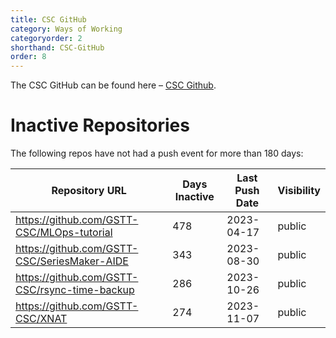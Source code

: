 ```yaml
---
title: CSC GitHub
category: Ways of Working
categoryorder: 2
shorthand: CSC-GitHub
order: 8
---
```


The CSC GitHub can be found here – <a href="https://github.com/GSTT-CSC/">CSC Github</a>.

# Inactive Repositories

The following repos have not had a push event for more than 180 days:

| Repository URL | Days Inactive | Last Push Date | Visibility |
| --- | --- | --- | --- |
| https://github.com/GSTT-CSC/MLOps-tutorial | 478 | 2023-04-17 | public |
| https://github.com/GSTT-CSC/SeriesMaker-AIDE | 343 | 2023-08-30 | public |
| https://github.com/GSTT-CSC/rsync-time-backup | 286 | 2023-10-26 | public |
| https://github.com/GSTT-CSC/XNAT | 274 | 2023-11-07 | public |
